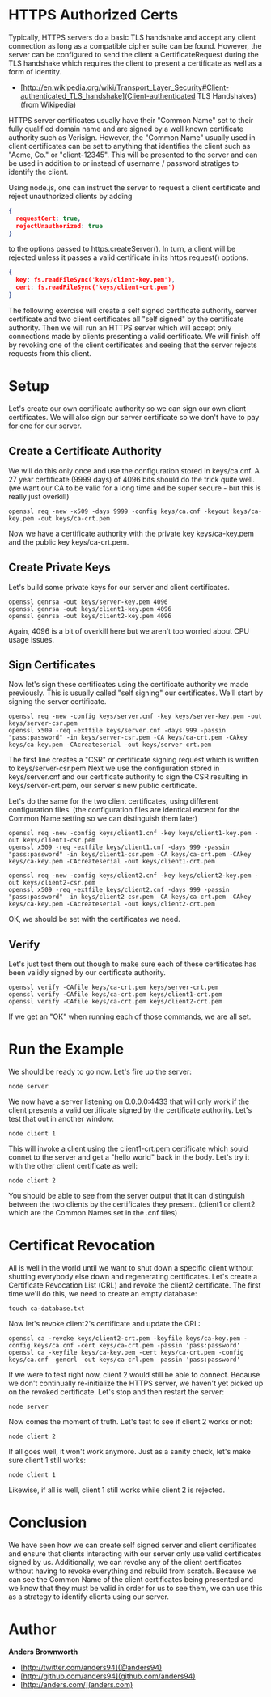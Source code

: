 HTTPS Authorized Certs
======================

Typically, HTTPS servers do a basic TLS handshake and accept any client connection as 
long as a compatible cipher suite can be found. However, the server can be configured 
to send the client a CertificateRequest during the TLS handshake which requires the
client to present a certificate as well as a form of identity.

* [http://en.wikipedia.org/wiki/Transport_Layer_Security#Client-authenticated_TLS_handshake](Client-authenticated TLS Handshakes) (from Wikipedia)

HTTPS server certificates usually have their "Common Name" set to their fully qualified 
domain name and are signed by a well known certificate authority such as Verisign. 
However, the "Common Name" usually used in client certificates can be set to anything that
identifies the client such as "Acme, Co." or "client-12345". This will be presented to the 
server and can be used in addition to or instead of username / password stratiges to
identify the client.

Using node.js, one can instruct the server to request a client certificate and reject 
unauthorized clients by adding

```json
{
  requestCert: true,
  rejectUnauthorized: true
}
```

to the options passed to https.createServer(). In turn, a client will be rejected unless
it passes a valid certificate in its https.request() options.

```json
{
  key: fs.readFileSync('keys/client-key.pem'),
  cert: fs.readFileSync('keys/client-crt.pem')
}
```

The following exercise will create a self signed certificate authority, server certificate and 
two client certificates all "self signed" by the certificate authority. Then we will run an 
HTTPS server which will accept only connections made by clients presenting a valid certificate.
We will finish off by revoking one of the client certificates and seeing that the server 
rejects requests from this client.

Setup
=====

Let's create our own certificate authority so we can sign our own client certificates. We will
also sign our server certificate so we don't have to pay for one for our server.

Create a Certificate Authority
------------------------------

We will do this only once and use the configuration stored in keys/ca.cnf. A 27 year certificate 
(9999 days) of 4096 bits should do the trick quite well. (we want our CA to be valid for a long
time and be super secure - but this is really just overkill)

    openssl req -new -x509 -days 9999 -config keys/ca.cnf -keyout keys/ca-key.pem -out keys/ca-crt.pem

Now we have a certificate authority with the private key keys/ca-key.pem and the public key 
keys/ca-crt.pem.

Create Private Keys
-------------------

Let's build some private keys for our server and client certificates.

    openssl genrsa -out keys/server-key.pem 4096
    openssl genrsa -out keys/client1-key.pem 4096
    openssl genrsa -out keys/client2-key.pem 4096

Again, 4096 is a bit of overkill here but we aren't too worried about CPU usage issues.

Sign Certificates
-----------------

Now let's sign these certificates using the certificate authority we made previously. This is usually
called "self signing" our certificates. We'll start by signing the server certificate.

    openssl req -new -config keys/server.cnf -key keys/server-key.pem -out keys/server-csr.pem
    openssl x509 -req -extfile keys/server.cnf -days 999 -passin "pass:password" -in keys/server-csr.pem -CA keys/ca-crt.pem -CAkey keys/ca-key.pem -CAcreateserial -out keys/server-crt.pem

The first line creates a "CSR" or certificate signing request which is written to keys/server-csr.pem
Next we use the configuration stored in keys/server.cnf and our certificate authority to sign the CSR
resulting in keys/server-crt.pem, our server's new public certificate.

Let's do the same for the two client certificates, using different configuration files. (the configuration 
files are identical except for the Common Name setting so we can distinguish them later)

    openssl req -new -config keys/client1.cnf -key keys/client1-key.pem -out keys/client1-csr.pem
    openssl x509 -req -extfile keys/client1.cnf -days 999 -passin "pass:password" -in keys/client1-csr.pem -CA keys/ca-crt.pem -CAkey keys/ca-key.pem -CAcreateserial -out keys/client1-crt.pem

    openssl req -new -config keys/client2.cnf -key keys/client2-key.pem -out keys/client2-csr.pem
    openssl x509 -req -extfile keys/client2.cnf -days 999 -passin "pass:password" -in keys/client2-csr.pem -CA keys/ca-crt.pem -CAkey keys/ca-key.pem -CAcreateserial -out keys/client2-crt.pem

OK, we should be set with the certificates we need.

Verify
------

Let's just test them out though to make sure each of these certificates has been validly signed by our
certificate authority.

    openssl verify -CAfile keys/ca-crt.pem keys/server-crt.pem
    openssl verify -CAfile keys/ca-crt.pem keys/client1-crt.pem
    openssl verify -CAfile keys/ca-crt.pem keys/client2-crt.pem

If we get an "OK" when running each of those commands, we are all set.

Run the Example
===============

We should be ready to go now. Let's fire up the server:

    node server

We now have a server listening on 0.0.0.0:4433 that will only work if the client presents a valid 
certificate signed by the certificate authority. Let's test that out in another window:

    node client 1

This will invoke a client using the client1-crt.pem certificate which sould connet to the server
and get a "hello world" back in the body. Let's try it with the other client certificate as well:

    node client 2

You should be able to see from the server output that it can distinguish between the two clients
by the certificates they present. (client1 or client2 which are the Common Names set in the .cnf 
files)

Certificat Revocation
=====================

All is well in the world until we want to shut down a specific client without shutting everybody 
else down and regenerating certificates. Let's create a Certificate Revocation List (CRL) and 
revoke the client2 certificate. The first time we'll do this, we need to create an empty database:

    touch ca-database.txt

Now let's revoke client2's certificate and update the CRL:

    openssl ca -revoke keys/client2-crt.pem -keyfile keys/ca-key.pem -config keys/ca.cnf -cert keys/ca-crt.pem -passin 'pass:password'
    openssl ca -keyfile keys/ca-key.pem -cert keys/ca-crt.pem -config keys/ca.cnf -gencrl -out keys/ca-crl.pem -passin 'pass:password'

If we were to test right now, client 2 would still be able to connect. Because we don't continually
re-initialize the HTTPS server, we haven't yet picked up on the revoked certificate. Let's stop
and then restart the server:

    node server

Now comes the moment of truth. Let's test to see if client 2 works or not:

    node client 2

If all goes well, it won't work anymore. Just as a sanity check, let's make sure client 1 still works:

    node client 1

Likewise, if all is well, client 1 still works while client 2 is rejected.

Conclusion
==========

We have seen how we can create self signed server and client certificates and ensure that clients
interacting with our server only use valid certificates signed by us. Additionally, we can revoke 
any of the client certificates without having to revoke everything and rebuild from scratch. 
Because we can see the Common Name of the client certificates being presented and we know that they
must be valid in order for us to see them, we can use this as a strategy to identify clients using
our server.

Author
======
**Anders Brownworth**

+ [http://twitter.com/anders94](@anders94)
+ [http://github.com/anders94](github.com/anders94)
+ [http://anders.com/](anders.com)
